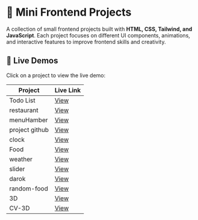 # 🎨 Mini Frontend Projects

A collection of small frontend projects built with **HTML, CSS, Tailwind, and JavaScript**. Each project focuses on different UI components, animations, and interactive features to improve frontend skills and creativity.

## 🔗 Live Demos  
Click on a project to view the live demo:  

| Project | Live Link |
|---------|----------|
| Todo List | [View](https://snoou.github.io/frontend-mini-project/todo%20List/) |
| restaurant | [View](https://snoou.github.io/frontend-mini-project/restaurant/html/) |
| menuHamber | [View](https://snoou.github.io/frontend-mini-project/menuHamber) |
| project github | [View](https://snoou.github.io/frontend-mini-project/project%20github/) |
| clock | [View](https://snoou.github.io/frontend-mini-project/clock/) |
| Food | [View](https://snoou.github.io/frontend-mini-project/Food) |
| weather | [View](https://snoou.github.io/frontend-mini-project/weather) |
| slider | [View](https://snoou.github.io/frontend-mini-project/sidebar) |
| darok | [View](https://snoou.github.io/frontend-mini-project/darok) |
| random-food | [View](https://snoou.github.io/frontend-mini-project/random-food/) |
| 3D | [View](https://snoou.github.io/frontend-mini-project/3D/) |
| CV-3D | [View](https://snoou.github.io/frontend-mini-project/cv-3D/) |














